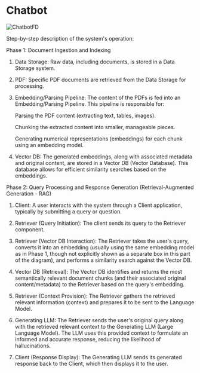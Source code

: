 # Chatbot

![ChatbotFD](https://github.com/user-attachments/assets/5659891b-33be-4478-9693-c4bcd2cf05c2)

Step-by-step description of the system's operation:

Phase 1: Document Ingestion and Indexing

1. Data Storage: Raw data, including documents, is stored in a Data Storage system.

2. PDF: Specific PDF documents are retrieved from the Data Storage for processing.

3. Embedding/Parsing Pipeline: The content of the PDFs is fed into an Embedding/Parsing Pipeline. This pipeline is responsible for:

    Parsing the PDF content (extracting text, tables, images).

    Chunking the extracted content into smaller, manageable pieces.

    Generating numerical representations (embeddings) for each chunk using an embedding model.

4. Vector DB: The generated embeddings, along with associated metadata and original content, are stored in a Vector DB (Vector Database). This database allows for efficient similarity searches based on the embeddings.

Phase 2: Query Processing and Response Generation (Retrieval-Augmented Generation - RAG)

1. Client: A user interacts with the system through a Client application, typically by submitting a query or question.

2. Retriever (Query Initiation): The client sends its query to the Retriever component.

3. Retriever (Vector DB Interaction): The Retriever takes the user's query, converts it into an embedding (usually using the same embedding model as in Phase 1, though not explicitly shown as a separate box in this part of the diagram), and performs a similarity search against the Vector DB.

4. Vector DB (Retrieval): The Vector DB identifies and returns the most semantically relevant document chunks (and their associated original content/metadata) to the Retriever based on the query's embedding.

5. Retriever (Context Provision): The Retriever gathers the retrieved relevant information (context) and prepares it to be sent to the Language Model.

6. Generating LLM: The Retriever sends the user's original query along with the retrieved relevant context to the Generating LLM (Large Language Model). The LLM uses this provided context to formulate an informed and accurate response, reducing the likelihood of hallucinations.

7. Client (Response Display): The Generating LLM sends its generated response back to the Client, which then displays it to the user.
